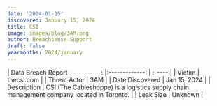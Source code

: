 ```yaml
---
date: '2024-01-15'
discovered: January 15, 2024
title: CSI
image: images/blog/3AM.png
author: Breachsense Support
draft: false
yearmonths: 2024/january
---
```


| Data Breach Report------------:     |:-------------:    | :-----:|
| Victim      | thecsi.com      | 
| Threat Actor      | 3AM      | 
| Date Discovered      | Jan 15, 2024      | 
| Description      | CSI (The Cableshoppe) is a logistics supply chain management company located in Toronto.      | 
| Leak Size      | Unknown      | 

